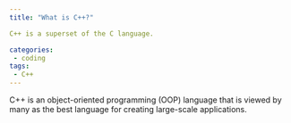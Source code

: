 ```yaml
---
title: "What is C++?"

C++ is a superset of the C language.

categories:
 - coding
tags:
 - C++
---
```


C++ is an object-oriented programming (OOP) language that is viewed by many as the best language for creating large-scale applications.   
